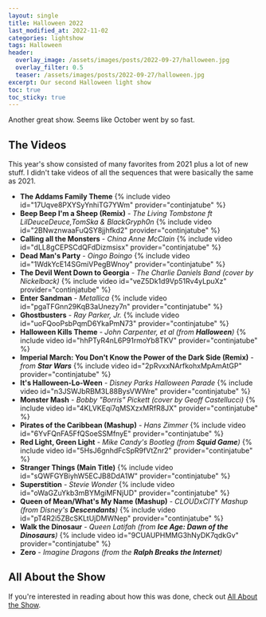```yaml
---
layout: single
title: Halloween 2022
last_modified_at: 2022-11-02
categories: lightshow
tags: Halloween
header:
  overlay_image: /assets/images/posts/2022-09-27/halloween.jpg
  overlay_filter: 0.5
  teaser: /assets/images/posts/2022-09-27/halloween.jpg
excerpt: Our second Halloween light show 
toc: true
toc_sticky: true
---
```


Another great show. Seems like October went by so fast.

## The Videos

This year's show consisted of many favorites from 2021 plus a lot of new stuff. I didn't take videos of all the sequences that were basically the same as 2021.

* **The Addams Family Theme**
{% include video id="17Uqve8PXYSyYnhiTG7YWm" provider="continjatube" %}
* **Beep Beep I'm a Sheep (Remix)** - *The Living Tombstone ft LilDeuceDeuce,TomSka & BlackGryph0n*
{% include video id="2BNwznwaaFuQSY8jjhfkd2" provider="continjatube" %}
* **Calling all the Monsters** - *China Anne McClain*
{% include video id="dLL8gCEPSCdQFdDizmsisx" provider="continjatube" %}
* **Dead Man's Party** - *Oingo Boingo*
{% include video id="1WdkYcE14SGmiVPegBWnoy" provider="continjatube" %}
* **The Devil Went Down to Georgia** - *The Charlie Daniels Band (cover by Nickelback)*
{% include video id="veZ5Dk1d9Vp51Rv4yLpuXz" provider="continjatube" %}
* **Enter Sandman** - *Metallica*
{% include video id="pgaTFGnn29KqB3aUnezy7n" provider="continjatube" %}
* **Ghostbusters** - *Ray Parker, Jr.*
{% include video id="uoFQooPsbPqmD6YkaPmN73" provider="continjatube" %}
* **Halloween Kills Theme** - *John Carpenter, et al (from **Halloween**)*
{% include video id="hhPTyR4nL6P91rmoYb8TKV" provider="continjatube" %}
* **Imperial March: You Don't Know the Power of the Dark Side (Remix)** - *from **Star Wars***
{% include video id="2pRvxxNArfkohxMpAmAtGP" provider="continjatube" %}
* **It's Halloween-Lo-Ween** - *Disney Parks Halloween Parade*
{% include video id="n3JSWJbRBM3L88BysVWWre" provider="continjatube" %}
* **Monster Mash** - *Bobby "Borris" Pickett (cover by Geoff Castellucci)*
{% include video id="4KLVKEqi7qMSXzxMRfR8JX" provider="continjatube" %}
* **Pirates of the Caribbean (Mashup)** - *Hans Zimmer*
{% include video id="6YvFQnFA5FfQSoeSSMfnyE" provider="continjatube" %}
* **Red Light, Green Light** - *Mike Candy's Bootleg (from **Squid Game**)*
{% include video id="5HsJ6gnhdFcSpR9fVtZnr2" provider="continjatube" %}
* **Stranger Things (Main Title)**
{% include video id="sQWFGYBiyhW5ECJB8DdA1W" provider="continjatube" %}
* **Superstition** - *Stevie Wonder*
{% include video id="oWaGZuYkb3mBYMgiMFNjUD" provider="continjatube" %}
* **Queen of Mean/What's My Name (Mashup)** - *CLOUDxCITY Mashup (from Disney's **Descendants**)*
{% include video id="pT4R2i5ZBcSKLtUjDMWNep" provider="continjatube" %}
* **Walk the Dinosaur** - *Queen Latifah (from **Ice Age: Dawn of the Dinosaurs**)*
{% include video id="9CUAUPHMMG3hNyDK7qdkGv" provider="continjatube" %}
* **Zero** - *Imagine Dragons (from the **Ralph Breaks the Internet**)*

## All About the Show

If you're interested in reading about how this was done, check out <a href="https://chadgoode.com/projects/lightshow/show-Info/">All About the Show</a>.